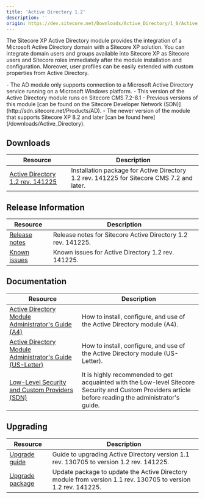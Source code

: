 ```yaml
---
title: 'Active Directory 1.2'
description: ''
origin: https://dev.sitecore.net/Downloads/Active_Directory/1_0/Active_Directory_1_2.aspx
---
```


The Sitecore XP Active Directory module provides the integration of a Microsoft Active Directory domain with a Sitecore XP solution. You can integrate domain users and groups available into Sitecore XP as Sitecore users and Sitecore roles immediately after the module installation and configuration. Moreover, user profiles can be easily extended with custom properties from Active Directory.

  <Alert variant='warning' mb={4}>
    <AlertIcon />
    <AlertDescription>
    - The AD module only supports connection to a Microsoft Active Directory service running on a Microsoft Windows platform.
    - This version of the Active Directory module runs on Sitecore CMS 7.2-8.1
    - Previous versions of this module [can be found on the Sitecore Developer Network (SDN)](http://sdn.sitecore.net/Products/AD).
    - The newer version of the module that supports Sitecore XP 8.2 and later [can be found here](/downloads/Active_Directory).
    </AlertDescription>
  </Alert>


## Downloads

| Resource                                                                                                                                                                                                        | Description                                                                               |
| --------------------------------------------------------------------------------------------------------------------------------------------------------------------------------------------------------------- | ----------------------------------------------------------------------------------------- |
| [Active Directory 1.2 rev. 141225](https://scdp.blob.core.windows.net/downloads/Active%20Directory/1%200/Active%20Directory%201%202/Secure/Sitecore%20Active%20Directory%20component%201.2%20rev.%20141225.zip) | Installation package for Active Directory 1.2 rev. 141225 for Sitecore CMS 7.2 and later. |

## Release Information

| Resource                                                                            | Description                                                  |
| ----------------------------------------------------------------------------------- | ------------------------------------------------------------ |
| [Release notes](/downloads/Active_Directory/1_0/Active_Directory_1_2/Release_Notes) | Release notes for Sitecore Active Directory 1.2 rev. 141225. |
| [Known issues](/downloads/Active_Directory/1_0/Active_Directory_1_2/Known_Issues)   | Known issues for Active Directory 1.2 rev. 141225.           |

## Documentation

| Resource                                                                                                                                                                                                                             | Description                                                                                                                                            |
| ------------------------------------------------------------------------------------------------------------------------------------------------------------------------------------------------------------------------------------ | ------------------------------------------------------------------------------------------------------------------------------------------------------ |
| [Active Directory Module Administrator's Guide (A4)](https://scdp.blob.core.windows.net/downloads/Active%20Directory/1%200/Active%20Directory%201%202/Non-secure/sitecore-active-directory-module-guide-sc72-80-a4.pdf)              | How to install, configure, and use of the Active Directory module (A4).                                                                                |
| [Active Directory Module Administrator's Guide (US-Letter)](https://scdp.blob.core.windows.net/downloads/Active%20Directory/1%200/Active%20Directory%201%202/Non-secure/sitecore-active-directory-module-guide-sc72-80-usletter.pdf) | How to install, configure, and use of the Active Directory module (US-Letter).                                                                         |
| [Low-Level Security and Custom Providers (SDN)](http://sdn.sitecore.net/Articles/Security/Low_level_Sitecore_Security_and_Custom_Providers)                                                                                          | It is highly recommended to get acquainted with the Low-level Sitecore Security and Custom Providers article before reading the administrator's guide. |

## Upgrading

| Resource                                                                                                                                                                                                    | Description                                                                                                   |
| ----------------------------------------------------------------------------------------------------------------------------------------------------------------------------------------------------------- | ------------------------------------------------------------------------------------------------------------- |
| [Upgrade guide](/downloads/Active_Directory/1_0/Active_Directory_1_2/Upgrade_Guide)                                                                                                                         | Guide to upgrading Active Directory version 1.1 rev. 130705 to version 1.2 rev. 141225.                       |
| [Upgrade package](https://scdp.blob.core.windows.net/downloads/Active%20Directory/1%200/Active%20Directory%201%202/Secure/Sitecore%20Active%20Directory%20component%20%201.2%20rev.%20141225%20Upgrade.zip) | Update package to update the Active Directory module from version 1.1 rev. 130705 to version 1.2 rev. 141225. |
